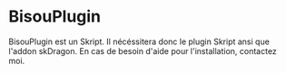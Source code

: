 # BisouPlugin

BisouPlugin est un Skript. Il nécéssitera donc le plugin Skript ansi que l'addon skDragon.
En cas de besoin d'aide pour l'installation, contactez moi.
